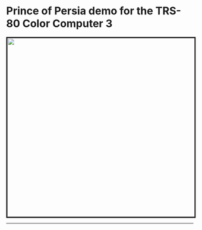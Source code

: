 # Prince of Persia demo for the TRS-80 Color Computer 3

<div>
    <center>
        <img src="./images/PoP.gif" border="3" width="720" height="480">
    </center>
</div>

<hr>


